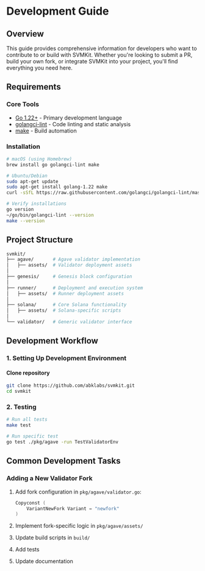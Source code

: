 # Development Guide

## Overview

This guide provides comprehensive information for developers who want to contribute to or build with SVMKit. Whether you're looking to submit a PR, build your own fork, or integrate SVMKit into your project, you'll find everything you need here.

## Requirements

### Core Tools

- [Go 1.22+](https://golang.org/dl/) - Primary development language
- [golangci-lint](https://golangci-lint.run/install) - Code linting and static analysis
- [make](https://www.gnu.org/software/make/) - Build automation

### Installation

```bash
# macOS (using Homebrew)
brew install go golangci-lint make

# Ubuntu/Debian
sudo apt-get update
sudo apt-get install golang-1.22 make
curl -sSfL https://raw.githubusercontent.com/golangci/golangci-lint/master/install.sh | sh -s -- -b $(go env GOPATH)/bin

# Verify installations
go version
~/go/bin/golangci-lint --version
make --version
```

## Project Structure

```sh
svmkit/
├── agave/       # Agave validator implementation
│   ├── assets/  # Validator deployment assets
│
├── genesis/     # Genesis block configuration
│
├── runner/      # Deployment and execution system
│   ├── assets/  # Runner deployment assets
│
├── solana/      # Core Solana functionality
│   ├── assets/  # Solana-specific scripts
│
└── validator/   # Generic validator interface
```

## Development Workflow

### 1. Setting Up Development Environment

#### Clone repository

```sh
git clone https://github.com/abklabs/svmkit.git
cd svmkit
```

### 2. Testing

```sh
# Run all tests
make test

# Run specific test
go test ./pkg/agave -run TestValidatorEnv

```

## Common Development Tasks

### Adding a New Validator Fork

1. Add fork configuration in `pkg/agave/validator.go`:

   ```go
   Copyconst (
       VariantNewFork Variant = "newfork"
   )
   ```

2. Implement fork-specific logic in `pkg/agave/assets/`
3. Update build scripts in `build/`
4. Add tests
5. Update documentation
